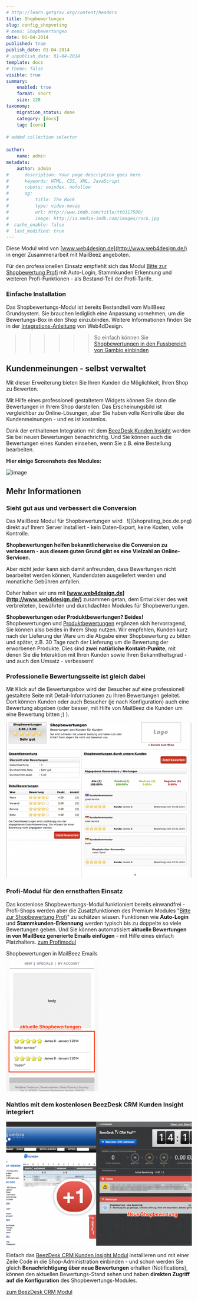 ```yaml
---
# http://learn.getgrav.org/content/headers
title: Shopbewertungen
slug: config_shopvoting
# menu: Shopbewertungen
date: 01-04-2014
published: true
publish_date: 01-04-2014
# unpublish_date: 01-04-2014
template: docs
# theme: false
visible: true
summary:
    enabled: true
    format: short
    size: 128
taxonomy:
    migration_status: done
    category: [docs]
    tag: [core]

# added collection selector

author:
    name: admin
metadata:
    author: admin
#      description: Your page description goes here
#      keywords: HTML, CSS, XML, JavaScript
#      robots: noindex, nofollow
#      og:
#          title: The Rock
#          type: video.movie
#          url: http://www.imdb.com/title/tt0117500/
#          image: http://ia.media-imdb.com/images/rock.jpg
#  cache_enable: false
#  last_modified: true
---
```


Diese Modul wird von [www.web4design.de](http://www.web4design.de/) in enger Zusammenarbeit mit MailBeez angeboten.
 
Für den professionellen Einsatz empfiehlt sich das Modul [Bitte zur Shopbewertung Profi](/dokumentation/mailbeez/shoprating_advanced/) mit Auto-Login, Stammkunden Erkennung und weiteren Profi-Funktionen - als Bestand-Teil der Profi-Tarife.


### Einfache Installation

Das Shopbewertungs-Modul ist bereits Bestandteil vom MailBeez Grundsystem. Sie brauchen lediglich eine Anpassung vornehmen, um die Bewertungs-Box in den Shop einzubinden. Weitere Informationen finden Sie in der [Integrations-Anleitung](http://www.web4design.de/module_infos/deutsch/shopbewertungen/index.php) von Web4dDesign.


>>>>>> So einfach können Sie [Shopbewertungen in den Fussbereich von Gambio einbinden](https://www.gambio.de/forum/threads/shopbewertung-einbinden.28543/)


## Kundenmeinungen - selbst verwaltet

Mit dieser Erweiterung bieten Sie Ihren Kunden die Möglichkeit, Ihren Shop zu Bewerten.

Mit Hilfe eines professionell gestaltetem Widgets können Sie dann die Bewertungen in Ihrem Shop darstellen. Das Erscheinungsbild ist vergleichbar zu Online-Lösungen, aber Sie haben volle Kontrolle über die Kundenmeinungen - und es ist kostenlos.

Dank der enthaltenen Integration mit dem [BeezDesk Kunden Insight](/dokumentation/configbeez/config_customer_insight/) werden Sie bei neuen Bewertungen benachrichtig. Und Sie können auch die Bewertungen eines Kunden einsehen, wenn Sie z.B. eine Bestellung bearbeiten.

**Hier einige Screenshots des Modules:**

![image](http://www.web4design.de/module_infos/deutsch/shopbewertungen/img/infosfunctions.jpg)

## Mehr Informationen

### Sieht gut aus und verbessert die Conversion
<div style="float:right" markdown="1">![](shoprating_box.de.png)</div>

Das MailBeez Modul für Shopbewertungen wird direkt auf Ihrem Server installiert - kein Daten-Export, keine Kosten, volle Kontrolle.

**Shopbewertungen helfen bekanntlicherweise die Conversion zu verbessern - aus diesem guten Grund gibt es eine Vielzahl an Online-Servicen.**

Aber nicht jeder kann sich damit anfreunden, dass Bewertungen nicht bearbeitet werden können, Kundendaten ausgeliefert werden und monatliche Gebühren anfallen.

Daher haben wir uns mit **[www.web4design.de](http://www.web4design.de/)** zusammen getan, dem Entwickler des weit verbreiteten, bewährten und durchdachten Modules für Shopbewertungen.

**Shopbewertungen oder Produktbewertungen? Beides!**   
Shopbewertungen und [Produktbewertungen](/dokumentation/mailbeez/review_advanced/) ergänzen sich hervorragend, Sie können also beides in Ihrem Shop nutzen. Wir empfehlen, Kunden kurz nach der Lieferung der Ware um die Abgabe einer Shopbewertung zu bitten und später, z.B. 30 Tage nach der Lieferung um die Bewertung der erworbenen Produkte. Dies sind **zwei natürliche Kontakt-Punkte**, mit denen Sie die Interaktion mit Ihren Kunden sowie Ihren Bekanntheitsgrad - und auch den Umsatz - verbessern!


### Professionelle Bewertungsseite ist gleich dabei

Mit Klick auf die Bewertungsbox wird der Besucher auf eine professionell gestaltete Seite mit Detail-Informationen zu Ihren Bewertungen geleitet. Dort können Kunden oder auch Besucher (je nach Konfiguration) auch eine Bewertung abgeben (oder besser, mit Hilfe von MailBeez die Kunden um eine Bewertung bitten ;) ).

![](Screen_shoprating_page.de.png)

### Profi-Modul für den ernsthaften Einsatz

Das kostenlose Shopbewertungs-Modul funktioniert bereits einwandfrei - Profi-Shops werden aber die Zusatzfunktionen des Premium Modules "[Bitte zur Shopbewertung Profi](/dokumentation/mailbeez/shoprating_advanced/)" zu schätzen wissen. Funktionen wie **Auto-Login** und **Stammkunden-Erkennung** werden typisch bis zu doppelte so viele Bewertungen geben. Und Sie können automatisiert **aktuelle Bewertungen in von MailBeez generierte Emails einfügen** - mit Hilfe eines einfach Platzhalters. [zum Profimodul](/dokumentation/mailbeez/shoprating_advanced/) 
 
Shopbewertungen in MailBeez Emails

![](Screen_shoprating_email.de.png?resize=250)


### Nahtlos mit dem kostenlosen BeezDesk CRM Kunden Insight integriert

![](Screen_shoprating_beezdesk.de.png)


Einfach das [BeezDesk CRM Kunden Insight Modul](/dokumentation/configbeez/config_customer_insight/) installieren und mit einer Zeile Code in die Shop-Administration einbinden - und schon werden Sie gleich **Benachrichtigung über neue Bewertungen** erhalten (Notifications), können den aktuellen Bewertungs-Stand sehen und haben **direkten Zugriff auf die Konfiguration** des Shopbewertungs-Modules.

 [zum BeezDesk CRM Modul](/dokumentation/configbeez/config_customer_insight/)
